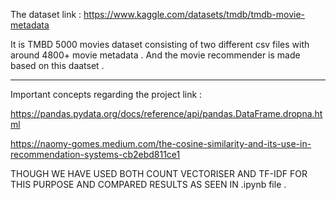 The dataset link : https://www.kaggle.com/datasets/tmdb/tmdb-movie-metadata

It is TMBD 5000 movies dataset consisting of two different csv files with around 4800+ movie metadata . 
And the movie recommender is made based on this daatset . 

**************************************************************************
Important concepts regarding the project link : 

https://pandas.pydata.org/docs/reference/api/pandas.DataFrame.dropna.html

https://naomy-gomes.medium.com/the-cosine-similarity-and-its-use-in-recommendation-systems-cb2ebd811ce1

THOUGH WE HAVE USED BOTH COUNT VECTORISER AND TF-IDF FOR THIS PURPOSE AND COMPARED  RESULTS AS SEEN IN .ipynb file . 
